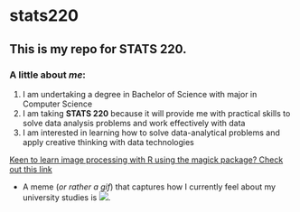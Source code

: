 # stats220

## This is my repo for STATS 220. 

### A little about *me*:

1. I am undertaking a degree in Bachelor of Science with major in Computer Science
2. I am taking **STATS 220** because it will provide me with practical skills to solve data analysis problems and work effectively with data
3. I am interested in learning how to solve data-analytical problems and apply creative thinking with data technologies

[Keen to learn image processing with R using the magick package? Check out this link](https://r-charts.com/miscellaneous/image-processing-magick/)
* A meme (*or rather a gif*) that captures how I currently feel about my university studies is ![](https://media.tenor.com/1k3NBpLDOeUAAAAi/school-education.gif). 
